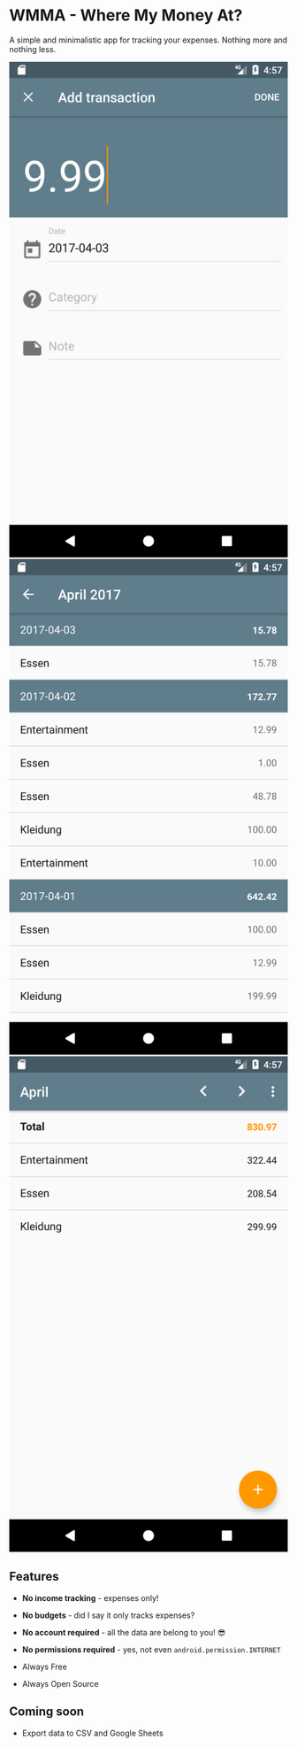 # WMMA - Where My Money At?

A simple and minimalistic app for tracking your expenses. Nothing more and nothing less.

![add transaction](doc/img/screen1.png)
![details](doc/img/screen2.png)
![overview](doc/img/screen3.png)

## Features

+ **No income tracking** - expenses only!
+ **No budgets** - did I say it only tracks expenses?
+ **No account required** - all the data are belong to you! :sunglasses:
+ **No permissions required** - yes, not even `android.permission.INTERNET`

+ Always Free
+ Always Open Source

## Coming soon

+ Export data to CSV and Google Sheets



